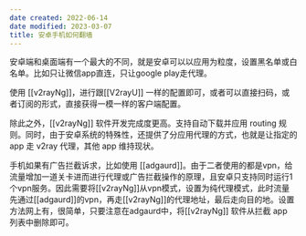 ```yaml
---
date created: 2022-06-14
date modified: 2023-03-07
title: 安卓手机如何翻墙
---
```


安卓端和桌面端有一个最大的不同，就是安卓可以以应用为粒度，设置黑名单或白名单。比如只让微信app直连，只让google play走代理。

使用 [[v2rayNg]]，进行跟[[V2rayU]] 一样的配置即可，或者可以直接扫码，或者订阅的形式，直接获得一模一样的客户端配置。

除此之外，[[v2rayNg]] 软件开发完成度更高。支持自动下载并应用 routing 规则。同时，由于安卓系统的特殊性，还提供了分应用代理的方式，也就是让指定的 app 走 v2ray 代理，其他 app 维持现状。

手机如果有广告拦截诉求，比如使用 [[adgaurd]]。由于二者使用的都是vpn，给流量增加一道关卡进而进行代理或广告拦截操作的原理，且安卓只支持同时运行1个vpn服务。因此需要将[[v2rayNg]]从vpn模式，设置为纯代理模式，此时流量先通过[[adgaurd]]的vpn，再走[[v2rayNg]]的代理地址，最后走向目的地。设置方法网上有，很简单，只要注意在adgaurd中，将[[v2rayNg]] 软件从拦截 app 列表中删除即可。
